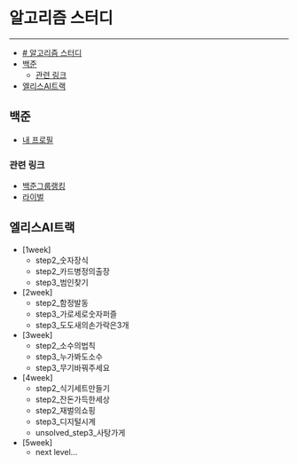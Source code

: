 # 알고리즘 스터디
----------------------------------------------------------------
- [# 알고리즘 스터디](#-알고리즘-스터디)
- [백준](#백준)
  - [관련 링크](#관련-링크)
- [엘리스AI트랙](#엘리스ai트랙)

## 백준
+ [내 프로필](https://www.acmicpc.net/user/cute_jjang)

### 관련 링크
+ [백준그룹랭킹](https://www.acmicpc.net/group/ranklist/12750)
+ [라이벌](https://solved.ac/ranking/rival)

## 엘리스AI트랙
+ [1week]
  + step2_숫자장식
  + step2_카드병정의출장
  + step3_범인찾기
+ [2week]
  + step2_함정발동
  + step3_가로세로숫자퍼즐
  + step3_도도새의손가락은3개
+ [3week]
  + step2_소수의법칙
  + step3_누가봐도소수
  + step3_무기바꿔주세요
+ [4week]
  + step2_식기세트만들기
  + step2_잔돈가득한세상
  + step2_재벌의쇼핑
  + step3_디지털시계
  + unsolved_step3_사탕가게
+ [5week]
  + next level...

